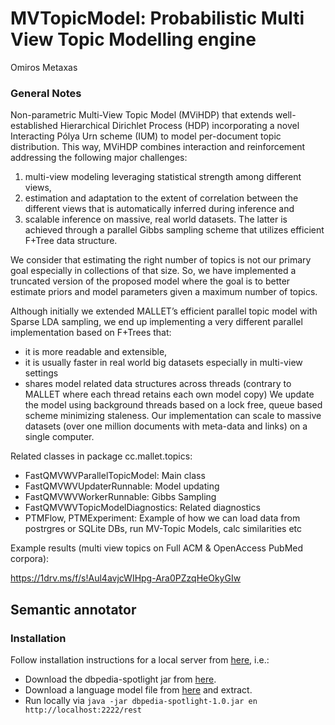 # MVTopicModel: Probabilistic Multi View Topic Modelling engine
Omiros Metaxas

### General Notes
Non-parametric Multi-View Topic Model (MViHDP) that extends well-established Hierarchical Dirichlet Process (HDP) 
incorporating a novel Interacting Pólya Urn scheme (IUM) to model per-document topic distribution. 
This way, MViHDP combines interaction and reinforcement addressing the following major challenges: 
1) multi-view modeling leveraging statistical strength among different views, 
2) estimation and adaptation to the extent of correlation between the different views that is automatically inferred during inference and 
3) scalable inference on massive, real world datasets. The latter is achieved through a parallel Gibbs sampling scheme that utilizes efficient F+Tree data structure. 

We consider that estimating the right number of topics is not our primary goal especially in collections of that size. 
So, we have implemented a truncated version of the proposed model where the goal is to better estimate priors and model parameters given a maximum number of topics. 

Although initially we extended MALLET’s efficient parallel topic model with Sparse LDA sampling, we end up implementing a very different parallel implementation based on F+Trees 
that: 
- it is more readable and extensible, 
- it is usually faster in real world big datasets especially in multi-view settings 
- shares model related data structures across threads (contrary to MALLET where each thread retains each own model copy) 
We update the model using background threads based on a lock free, queue based scheme minimizing staleness. 
Our implementation can scale to massive datasets (over one million documents with meta-data and links) on a single computer.

Related classes in package cc.mallet.topics:
- FastQMVWVParallelTopicModel: Main class
- FastQMVWVUpdaterRunnable: Model updating
- FastQMVWVWorkerRunnable: Gibbs Sampling
- FastQMVWVTopicModelDiagnostics: Related diagnostics 
- PTMFlow, PTMExperiment: Example of how we can load data from postrgres or SQLite DBs, run MV-Topic Models, calc similarities etc

Example results (multi view topics on Full ACM & OpenAccess PubMed corpora):

https://1drv.ms/f/s!Aul4avjcWIHpg-Ara0PZzqHeOkyGIw


## Semantic annotator
### Installation
Follow installation instructions for a local server from [here](https://github.com/dbpedia-spotlight/dbpedia-spotlight-model#run-your-own-server), i.e.:
- Download the dbpedia-spotlight jar from [here](https://sourceforge.net/projects/dbpedia-spotlight/files/spotlight/dbpedia-spotlight-1.0.0.jar/download).
- Download a language model file from [here](https://sourceforge.net/projects/dbpedia-spotlight/files/2016-10/) and extract.
- Run locally via `java -jar dbpedia-spotlight-1.0.jar en http://localhost:2222/rest`


